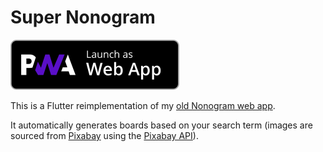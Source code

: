 # Super Nonogram

[<img src='https://github.com/adil192/super_nonogram/blob/main/assets_raw/PWA-dark-en.svg'
    alt='Launch as web app'
    height=80>][web_app]

This is a Flutter reimplementation of my [old Nonogram web app](https://adil.hanney.org/nonogram/).

It automatically generates boards based on your search term
(images are sourced from [Pixabay](https://pixabay.com/) using the [Pixabay API](https://pixabay.com/api/docs/)).

[web_app]: https://adil192.github.io/super_nonogram/
